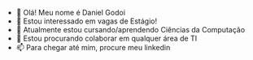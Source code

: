- 👋 Olá! Meu nome é Daniel Godoi
- 👀 Estou interessado em vagas de Estágio!
- 🌱 Atualmente estou cursando/aprendendo Ciências da Computação
- 💞️ Estou procurando colaborar em qualquer área de TI
- 📫 Para chegar até mim, procure meu linkedin

<!---
DGodoi19/DGodoi19 is a ✨ special ✨ repository because its `README.md` (this file) appears on your GitHub profile.
You can click the Preview link to take a look at your changes.
--->
